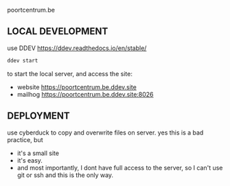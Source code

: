 poortcentrum.be

## LOCAL DEVELOPMENT

use DDEV https://ddev.readthedocs.io/en/stable/

```sh
ddev start
```

to start the local server, and access the site:

-   website https://poortcentrum.be.ddev.site
-   mailhog https://poortcentrum.be.ddev.site:8026

## DEPLOYMENT

use cyberduck to copy and overwrite files on server.
yes this is a bad practice, but

-   it's a small site
-   it's easy.
-   and most importantly, I dont have full access to the server, so I can't use git or ssh and this is the only way.
